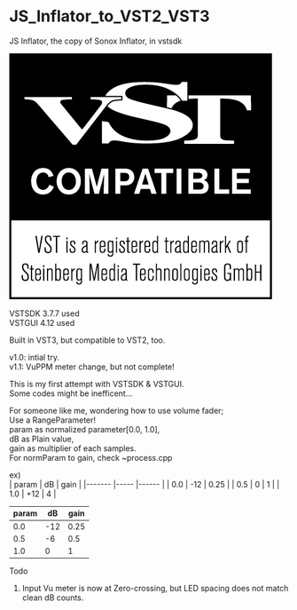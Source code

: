 # JS_Inflator_to_VST2_VST3
JS Inflator, the copy of Sonox Inflator, in vstsdk

![VST](VST_Compatible_Logo_Steinberg_with_TM.png)

VSTSDK 3.7.7 used  
VSTGUI 4.12 used  

Built in VST3, but compatible to VST2, too.  

v1.0: intial try.  
v1.1: VuPPM meter change, but not complete!  


This is my first attempt with VSTSDK & VSTGUI.  
Some codes might be inefficent...  


For someone like me, wondering how to use volume fader;  
Use a RangeParameter!  
param as normalized parameter[0.0, 1.0],  
dB as Plain value,  
gain as multiplier of each samples.  
For normParam to gain, check ~process.cpp  

ex)  
| param 	| dB  	| gain 	|
|-------	|-----	|------	|
| 0.0   	| -12 	| 0.25 	|
| 0.5   	| 0   	| 1    	|
| 1.0   	| +12 	| 4    	|  

| param 	| dB  	| gain 	|
|-------	|-----	|------	|
| 0.0   	| -12 	| 0.25 	|
| 0.5   	| -6  	| 0.5  	|
| 1.0   	| 0   	| 1    	|  



Todo  
1. Input Vu meter is now at Zero-crossing, but LED spacing does not match clean dB counts.  
